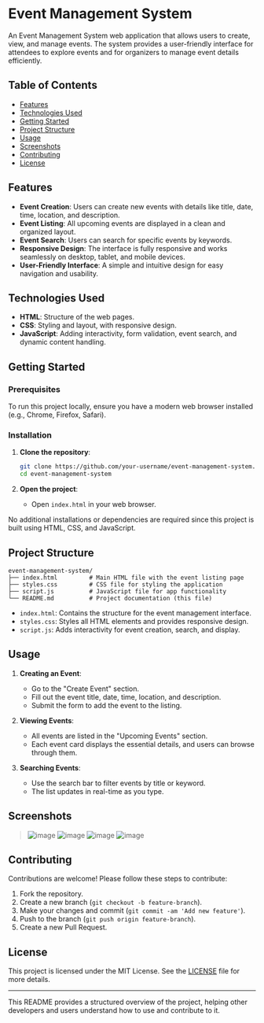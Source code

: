
# Event Management System

An Event Management System web application that allows users to create, view, and manage events. The system provides a user-friendly interface for attendees to explore events and for organizers to manage event details efficiently.

## Table of Contents

- [Features](#features)
- [Technologies Used](#technologies-used)
- [Getting Started](#getting-started)
- [Project Structure](#project-structure)
- [Usage](#usage)
- [Screenshots](#screenshots)
- [Contributing](#contributing)
- [License](#license)

## Features

- **Event Creation**: Users can create new events with details like title, date, time, location, and description.
- **Event Listing**: All upcoming events are displayed in a clean and organized layout.
- **Event Search**: Users can search for specific events by keywords.
- **Responsive Design**: The interface is fully responsive and works seamlessly on desktop, tablet, and mobile devices.
- **User-Friendly Interface**: A simple and intuitive design for easy navigation and usability.

## Technologies Used

- **HTML**: Structure of the web pages.
- **CSS**: Styling and layout, with responsive design.
- **JavaScript**: Adding interactivity, form validation, event search, and dynamic content handling.

## Getting Started

### Prerequisites

To run this project locally, ensure you have a modern web browser installed (e.g., Chrome, Firefox, Safari).

### Installation

1. **Clone the repository**:
   ```bash
   git clone https://github.com/your-username/event-management-system.git
   cd event-management-system
   ```

2. **Open the project**:
   - Open `index.html` in your web browser.

No additional installations or dependencies are required since this project is built using HTML, CSS, and JavaScript.

## Project Structure

```plaintext
event-management-system/
├── index.html         # Main HTML file with the event listing page
├── styles.css         # CSS file for styling the application
├── script.js          # JavaScript file for app functionality
└── README.md          # Project documentation (this file)
```

- `index.html`: Contains the structure for the event management interface.
- `styles.css`: Styles all HTML elements and provides responsive design.
- `script.js`: Adds interactivity for event creation, search, and display.

## Usage

1. **Creating an Event**:  
   - Go to the "Create Event" section.
   - Fill out the event title, date, time, location, and description.
   - Submit the form to add the event to the listing.

2. **Viewing Events**:  
   - All events are listed in the "Upcoming Events" section.
   - Each event card displays the essential details, and users can browse through them.

3. **Searching Events**:  
   - Use the search bar to filter events by title or keyword.
   - The list updates in real-time as you type.

## Screenshots

> ![image](https://github.com/user-attachments/assets/5d6e3954-0da6-42dc-8833-60d42fe032e3)
> ![image](https://github.com/user-attachments/assets/9a4b2d09-7b3f-4abe-a4c3-28855fd9eeae)
> ![image](https://github.com/user-attachments/assets/07a0e963-eb35-4b22-aa33-cda5d95511a3)
> ![image](https://github.com/user-attachments/assets/0d545f72-a81e-465c-a5b4-2ca972644fa3)
> 





## Contributing

Contributions are welcome! Please follow these steps to contribute:

1. Fork the repository.
2. Create a new branch (`git checkout -b feature-branch`).
3. Make your changes and commit (`git commit -am 'Add new feature'`).
4. Push to the branch (`git push origin feature-branch`).
5. Create a new Pull Request.

## License

This project is licensed under the MIT License. See the [LICENSE](LICENSE) file for more details.

---

This README provides a structured overview of the project, helping other developers and users understand how to use and contribute to it.
